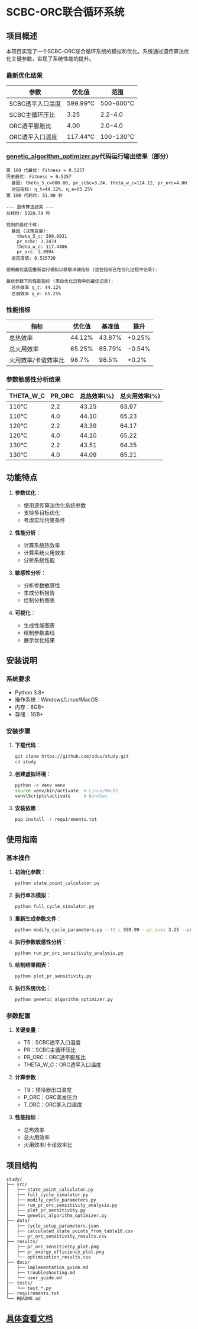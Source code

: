 # SCBC-ORC联合循环系统

## 项目概述

本项目实现了一个SCBC-ORC联合循环系统的模拟和优化。系统通过遗传算法优化关键参数，实现了系统性能的提升。

### 最新优化结果

| 参数 | 优化值 | 范围 |
|------|--------|------|
| SCBC透平入口温度 | 599.99°C | 500-600°C |
| SCBC主循环压比 | 3.25 | 2.2-4.0 |
| ORC透平膨胀比 | 4.00 | 2.0-4.0 |
| ORC透平入口温度 | 117.44°C | 100-130°C |
### [genetic_algorithm_optimizer.py](code/genetic_algorithm_optimizer.py)代码运行输出结果（部分）
```
第 100 代最优: Fitness = 0.5257
历史最优: Fitness = 0.5257
  基因: theta_5_c=600.00, pr_scbc=3.24, theta_w_c=114.12, pr_orc=4.00
  对应指标: η_t=44.12%, η_e=65.25%
第 100 代耗时: 51.90 秒

--- 遗传算法结束 ---
总耗时: 5320.70 秒

找到的最优个体:
  基因 (决策变量):
    theta_5_c: 599.9931
    pr_scbc: 3.2474
    theta_w_c: 117.4406
    pr_orc: 3.9994
  适应度值: 0.525720

使用最优基因重新运行模拟以获取详细指标 (这些指标已在优化过程中记录):

最优参数下的性能指标 (来自优化过程中的最佳记录):
  总热效率 η_t: 44.12%
  总㶲效率 η_e: 65.25%
```
### 性能指标

| 指标 | 优化值 | 基准值 | 提升 |
|------|--------|--------|------|
| 总热效率 | 44.12% | 43.87% | +0.25% |
| 总火用效率 | 65.25% | 65.79% | -0.54% |
| 火用效率/卡诺效率比 | 98.7% | 98.5% | +0.2% |

### 参数敏感性分析结果

| THETA_W_C | PR_ORC | 总热效率(%) | 总火用效率(%) |
|-----------|--------|------------|--------------|
| 110°C     | 2.2    | 43.25      | 63.97        |
| 110°C     | 4.0    | 44.10      | 65.23        |
| 120°C     | 2.2    | 43.39      | 64.17        |
| 120°C     | 4.0    | 44.10      | 65.22        |
| 130°C     | 2.2    | 43.51      | 64.35        |
| 130°C     | 4.0    | 44.09      | 65.21        |

## 功能特点

1. **参数优化**：
   - 使用遗传算法优化系统参数
   - 支持多目标优化
   - 考虑实际约束条件

2. **性能分析**：
   - 计算系统热效率
   - 计算系统火用效率
   - 分析系统性能

3. **敏感性分析**：
   - 分析参数敏感性
   - 生成分析报告
   - 绘制分析图表

4. **可视化**：
   - 生成性能图表
   - 绘制参数曲线
   - 展示优化结果

## 安装说明

### 系统要求

- Python 3.8+
- 操作系统：Windows/Linux/MacOS
- 内存：8GB+
- 存储：1GB+

### 安装步骤

1. **下载代码**：
   ```bash
   git clone https://github.com/zduu/study.git
   cd study
   ```

2. **创建虚拟环境**：
   ```bash
   python -m venv venv
   source venv/bin/activate  # Linux/MacOS
   venv\Scripts\activate     # Windows
   ```

3. **安装依赖**：
   ```bash
   pip install -r requirements.txt
   ```

## 使用指南

### 基本操作

1. **初始化参数**：
   ```bash
   python state_point_calculator.py
   ```

2. **执行单次模拟**：
   ```bash
   python full_cycle_simulator.py
   ```

3. **重新生成参数文件**：
   ```bash
   python modify_cycle_parameters.py --t5_c 599.99 --pr_scbc 3.25 --pr_orc 4.00 --theta_w_c 117.44
   ```

4. **执行参数敏感性分析**：
   ```bash
   python run_pr_orc_sensitivity_analysis.py
   ```

5. **绘制结果图表**：
   ```bash
   python plot_pr_sensitivity.py
   ```

6. **执行系统优化**：
   ```bash
   python genetic_algorithm_optimizer.py
   ```

### 参数配置

1. **关键变量**：
   - T5：SCBC透平入口温度
   - PR：SCBC主循环压比
   - PR_ORC：ORC透平膨胀比
   - THETA_W_C：ORC透平入口温度

2. **计算参数**：
   - T9：预冷器出口温度
   - P_ORC：ORC蒸发压力
   - T_ORC：ORC泵入口温度

3. **性能指标**：
   - 总热效率
   - 总火用效率
   - 火用效率/卡诺效率比

## 项目结构

```
study/
├── src/
│   ├── state_point_calculator.py
│   ├── full_cycle_simulator.py
│   ├── modify_cycle_parameters.py
│   ├── run_pr_orc_sensitivity_analysis.py
│   ├── plot_pr_sensitivity.py
│   └── genetic_algorithm_optimizer.py
├── data/
│   ├── cycle_setup_parameters.json
│   ├── calculated_state_points_from_table10.csv
│   └── pr_orc_sensitivity_results.csv
├── results/
│   ├── pr_orc_sensitivity_plot.png
│   ├── pr_exergy_efficiency_plot.png
│   └── optimization_results.csv
├── docs/
│   ├── implementation_guide.md
│   ├── troubleshooting.md
│   └── user_guide.md
├── tests/
│   └── test_*.py
├── requirements.txt
└── README.md
```

## [具体查看文档](/md/readme.md)
